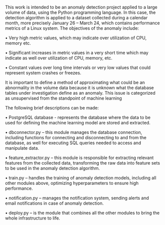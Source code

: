 This work is intended to be an anomaly detection project applied to a large volume of data, using the 
Python programming language. In this case, the detection algorithm is applied to a dataset collected 
during a calendar month, more precisely January 26 – March 24, which contains performance metrics of 
a Linux system. The objectives of the anomaly include:

  • Very high metric values, which may indicate over utilization of CPU, memory etc.
  
  • Significant increases in metric values in a very short time which may indicate as well over 
utilization of CPU, memory, etc.

  • Constant values over long time intervals or very low values that could represent system crashes 
or freezes.

It is important to define a method of approximating what could be an abnormality in the volume data 
because it is unknown what the database tables under investigation define as an anomaly. This issue is 
categorized as unsupervised from the standpoint of machine learning


The following brief descriptions can be made:

• PostgreSQL database - represents the database where the data to be used for defining the machine 
learning model are stored and extracted.

• dbconnector.py – this module manages the database connection, including functions for 
connecting and disconnecting to and from the database, as well for executing SQL queries needed 
to access and manipulate data.

• feature_extractor.py – this module is responsible for extracting relevant features from the 
collected data, transforming the raw data into feature sets to be used in the anomaly detection 
algorithm.

• train.py – handles the training of anomaly detection models, including all other modules above, 
optimizing hyperparameters to ensure high performance.

• notification.py – manages the notification system, sending alerts and email notifications in case 
of anomaly detection.

• deploy.py – is the module that combines all the other modules to bring the whole infrastructure 
to life.
